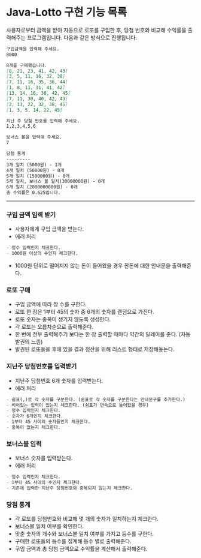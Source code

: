 # Java-Lotto 구현 기능 목록

사용자로부터 금액을 받아 자동으로 로또를 구입한 후, 당첨 번호와 비교해 수익률을 출력해주는 프로그램입니다. 다음과 같은 방식으로 진행됩니다.  

```markdown
구입금액을 입력해 주세요. 
8000 

8개를 구매했습니다. 
[8, 21, 23, 41, 42, 43] 
[3, 5, 11, 16, 32, 38] 
[7, 11, 16, 35, 36, 44] 
[1, 8, 11, 31, 41, 42] 
[13, 14, 16, 38, 42, 45] 
[7, 11, 30, 40, 42, 43] 
[2, 13, 22, 32, 38, 45] 
[1, 3, 5, 14, 22, 45]

지난 주 당첨 번호를 입력해 주세요. 
1,2,3,4,5,6 

보너스 볼을 입력해 주세요. 
7 

당첨 통계 
--------- 
3개 일치 (5000원) - 1개 
4개 일치 (50000원) - 0개 
5개 일치 (1500000원) - 0개 
5개 일치, 보너스 볼 일치(30000000원) - 0개 
6개 일치 (2000000000원) - 0개 
총 수익률은 0.625입니다.  
```
___

### 구입 금액 입력 받기

- 사용자에게 구입 금액을 받는다.
- 에러 처리

```markdown
- 정수 입력인지 체크한다.
- 1000원 이상의 수인지 체크한다.
```

- 1000원 단위로 떨어지지 않는 돈이 들어왔을 경우 잔돈에 대한 안내문을 출력해준다.

### 로또 구매

- 구입 금액에 따라 장 수를 구한다.
- 로또 한 장은 1부터 45의 숫자 중 6개의 숫자를 랜덤으로 가진다.
- 로또 숫자는 중복이 생기지 않도록 생성한다.
- 각 로또는 오름차순으로 출력해준다.
- 한 번에 전부 출력해주기 보다는 한 장 출력할 때마다 약간의 딜레이를 준다. (자동 발권의 느낌)
- 발권된 로또들을 후에 있을 결과 정산을 위해 리스트 형태로 저장해놓는다.

### 지난주 당첨번호를 입력받기

- 지난주 당첨번호 6개 숫자를 입력받는다.
- 에러 처리

```markdown
- 쉼표(,)로 각 숫자를 구분한다. (쉼표로 각 숫자를 구분한다는 안내문구를 추가한다.)
- 비어있는 입력이 있는지 체크한다. (쉼표가 연속으로 들어왔을 경우)
- 정수 입력인지 체크한다.
- 숫자가 6개인지 체크한다.
- 1부터 45 사이의 숫자들인지 체크한다.
- 중복이 없는지 체크한다.
```

### 보너스볼 입력

- 보너스 숫자를 입력받는다. 
- 에러 처리

```markdown
- 정수 입력인지 체크한다.
- 1부터 45 사이의 수인지 체크한다.
- 기존에 입력한 지난주 당첨번호와 중복되지 않는지 체크한다.
```

### 당첨 통계

- 각 로또를 당첨번호와 비교해 몇 개의 숫자가 일치하는지 체크한다.
- 보너스볼 일치 여부를 확인한다.
- 맞춘 숫자의 개수와 보너스볼 일치 여부를 가지고 등수를 구한다.
- 구매한 로또들의 등수를 집계해 등수 별로 출력해준다.
- 구입 금액과 총 당첨 금액으로 수익률을 계산해서 출력해준다.
